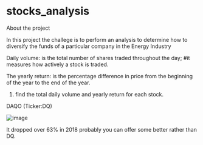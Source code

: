 # stocks_analysis

About the project

In this project the challege is to perform an analysis to determine how to diversify the funds of a particular company in the Energy Industry

Daily volume: is the total number of shares traded throughout the day; #it measures how actively a stock is traded. 

The yearly return: is the percentage difference in price from the beginning of the year to the end of the year. 

1. find the total daily volume and yearly return for each stock. 

DAQO (Ticker:DQ)		
		
![image](https://user-images.githubusercontent.com/1729991/153509456-39338fc8-90ee-4418-bf49-d694321be95c.png)

It dropped over 63% in 2018  probably you can offer some better rather than DQ.
